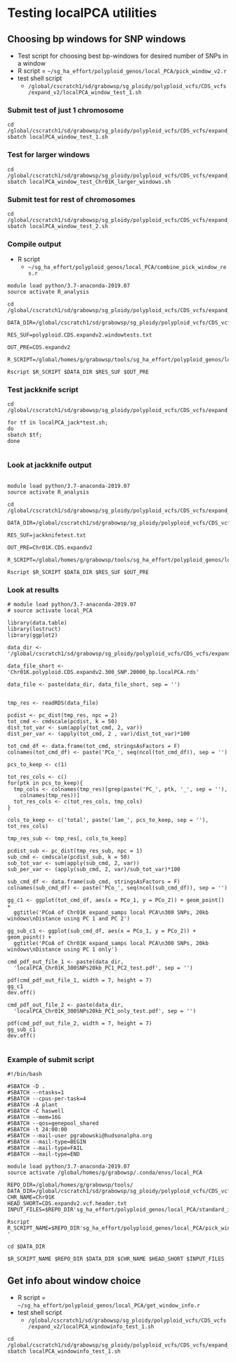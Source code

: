 # Testing localPCA utilities

## Choosing bp windows for SNP windows
* Test script for choosing best bp-windows for desired number of SNPs in a window
* R script = `~/sg_ha_effort/polyploid_genos/local_PCA/pick_window_v2.r`
* test shell script
  * `/global/cscratch1/sd/grabowsp/sg_ploidy/polyploid_vcfs/CDS_vcfs/expand_v2/localPCA_window_test_1.sh`
### Submit test of just 1 chromosome
```
cd /global/cscratch1/sd/grabowsp/sg_ploidy/polyploid_vcfs/CDS_vcfs/expand_v2
sbatch localPCA_window_test_1.sh
```
### Test for larger windows
```
cd /global/cscratch1/sd/grabowsp/sg_ploidy/polyploid_vcfs/CDS_vcfs/expand_v2
sbatch localPCA_window_test_Chr01K_larger_windows.sh

```

### Submit test for rest of chromosomes
```
cd /global/cscratch1/sd/grabowsp/sg_ploidy/polyploid_vcfs/CDS_vcfs/expand_v2
sbatch localPCA_window_test_2.sh

```
### Compile output
* R script
  * `~/sg_ha_effort/polyploid_genos/local_PCA/combine_pick_window_res.r`
```
module load python/3.7-anaconda-2019.07
source activate R_analysis

cd /global/cscratch1/sd/grabowsp/sg_ploidy/polyploid_vcfs/CDS_vcfs/expand_v2

DATA_DIR=/global/cscratch1/sd/grabowsp/sg_ploidy/polyploid_vcfs/CDS_vcfs/expand_v2

RES_SUF=polyploid.CDS.expandv2.windowtests.txt

OUT_PRE=CDS.expandv2

R_SCRIPT=/global/homes/g/grabowsp/tools/sg_ha_effort/polyploid_genos/local_PCA/combine_pick_window_res.r

Rscript $R_SCRIPT $DATA_DIR $RES_SUF $OUT_PRE

```

### Test jackknife script

```
cd /global/cscratch1/sd/grabowsp/sg_ploidy/polyploid_vcfs/CDS_vcfs/expand_v2

for tf in localPCA_jack*test.sh;
do
sbatch $tf;
done


```
### Look at jackknife output
```

module load python/3.7-anaconda-2019.07
source activate R_analysis

cd /global/cscratch1/sd/grabowsp/sg_ploidy/polyploid_vcfs/CDS_vcfs/expand_v2

DATA_DIR=/global/cscratch1/sd/grabowsp/sg_ploidy/polyploid_vcfs/CDS_vcfs/expand_v2

RES_SUF=jackknifetest.txt

OUT_PRE=Chr01K.CDS.expandv2

R_SCRIPT=/global/homes/g/grabowsp/tools/sg_ha_effort/polyploid_genos/local_PCA/combine_jackknife_res.r

Rscript $R_SCRIPT $DATA_DIR $RES_SUF $OUT_PRE

```

### Look at results
```
# module load python/3.7-anaconda-2019.07
# source activate local_PCA

library(data.table)
library(lostruct)
library(ggplot2)

data_dir <- '/global/cscratch1/sd/grabowsp/sg_ploidy/polyploid_vcfs/CDS_vcfs/expand_v2/'

data_file_short <- 'Chr01K.polyploid.CDS.expandv2.300_SNP.20000_bp.localPCA.rds'

data_file <- paste(data_dir, data_file_short, sep = '')


tmp_res <- readRDS(data_file)

pcdist <- pc_dist(tmp_res, npc = 2)
tot_cmd <- cmdscale(pcdist, k = 50)
dist_tot_var <- sum(apply(tot_cmd, 2, var))
dist_per_var <- (apply(tot_cmd, 2 , var)/dist_tot_var)*100

tot_cmd_df <- data.frame(tot_cmd, stringsAsFactors = F)
colnames(tot_cmd_df) <- paste('PCo_', seq(ncol(tot_cmd_df)), sep = '')

pcs_to_keep <- c(1)

tot_res_cols <- c()
for(ptk in pcs_to_keep){
  tmp_cols <- colnames(tmp_res)[grep(paste('PC_', ptk, '_', sep = ''), 
    colnames(tmp_res))]
  tot_res_cols <- c(tot_res_cols, tmp_cols)
}

cols_to_keep <- c('total', paste('lam_', pcs_to_keep, sep = ''), tot_res_cols)

tmp_res_sub <- tmp_res[, cols_to_keep]

pcdist_sub <- pc_dist(tmp_res_sub, npc = 1)
sub_cmd <- cmdscale(pcdist_sub, k = 50)
sub_tot_var <- sum(apply(sub_cmd, 2, var))
sub_per_var <- (apply(sub_cmd, 2, var)/sub_tot_var)*100

sub_cmd_df <- data.frame(sub_cmd, stringsAsFactors = F)
colnames(sub_cmd_df) <- paste('PCo_', seq(ncol(sub_cmd_df)), sep = '')

gg_c1 <- ggplot(tot_cmd_df, aes(x = PCo_1, y = PCo_2)) + geom_point() +
  ggtitle('PCoA of Chr01K expand_samps local PCA\n300 SNPs, 20kb windows\nDistance using PC 1 and PC 2')

gg_sub_c1 <- ggplot(sub_cmd_df, aes(x = PCo_1, y = PCo_2)) + geom_point() +
  ggtitle('PCoA of Chr01K expand_samps local PCA\n300 SNPs, 20kb windows\nDistance using PC 1 only')

cmd_pdf_out_file_1 <- paste(data_dir, 
  'localPCA_Chr01K_300SNPs20kb_PC1_PC2_test.pdf', sep = '')

pdf(cmd_pdf_out_file_1, width = 7, height = 7)
gg_c1
dev.off()

cmd_pdf_out_file_2 <- paste(data_dir, 
  'localPCA_Chr01K_300SNPs20kb_PC1_only_test.pdf', sep = '')

pdf(cmd_pdf_out_file_2, width = 7, height = 7)
gg_sub_c1
dev.off()


```



### Example of submit script
```
#!/bin/bash

#SBATCH -D .
#SBATCH --ntasks=1
#SBATCH --cpus-per-task=4
#SBATCH -A plant
#SBATCH -C haswell
#SBATCH --mem=16G
#SBATCH --qos=genepool_shared
#SBATCH -t 24:00:00
#SBATCH --mail-user pgrabowski@hudsonalpha.org
#SBATCH --mail-type=BEGIN
#SBATCH --mail-type=FAIL
#SBATCH --mail-type=END

module load python/3.7-anaconda-2019.07
source activate /global/homes/g/grabowsp/.conda/envs/local_PCA

REPO_DIR=/global/homes/g/grabowsp/tools/
DATA_DIR=/global/cscratch1/sd/grabowsp/sg_ploidy/polyploid_vcfs/CDS_vcfs/expand_v2/
CHR_NAME=Chr01K
HEAD_SHORT=CDS.expandv2.vcf.header.txt
INPUT_FILES=$REPO_DIR'sg_ha_effort/polyploid_genos/local_PCA/standard_input_files.r'

Rscript R_SCRIPT_NAME=$REPO_DIR'sg_ha_effort/polyploid_genos/local_PCA/pick_window_v2.r '

cd $DATA_DIR

$R_SCRIPT_NAME $REPO_DIR $DATA_DIR $CHR_NAME $HEAD_SHORT $INPUT_FILES
```

## Get info about window choice
* R script = `~/sg_ha_effort/polyploid_genos/local_PCA/get_window_info.r`
* test shell script
  * `/global/cscratch1/sd/grabowsp/sg_ploidy/polyploid_vcfs/CDS_vcfs/expand_v2/localPCA_windowinfo_test_1.sh`
```
cd /global/cscratch1/sd/grabowsp/sg_ploidy/polyploid_vcfs/CDS_vcfs/expand_v2/
sbatch localPCA_windowinfo_test_1.sh
```


